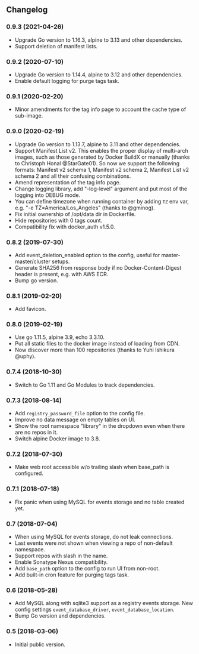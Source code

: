 ## Changelog

### 0.9.3 (2021-04-26)

* Upgrade Go version to 1.16.3, alpine to 3.13 and other dependencies.
* Support deletion of manifest lists.

### 0.9.2 (2020-07-10)

* Upgrade Go version to 1.14.4, alpine to 3.12 and other dependencies.
* Enable default logging for purge tags task.

### 0.9.1 (2020-02-20)

* Minor amendments for the tag info page to account the cache type of sub-image.

### 0.9.0 (2020-02-19)

* Upgrade Go version to 1.13.7, alpine to 3.11 and other dependencies.
* Support Manifest List v2. This enables the proper display of multi-arch images,
  such as those generated by Docker BuildX or manually (thanks to Christoph Honal @StarGate01).
  So now we support the following formats: Manifest v2 schema 1, Manifest v2 schema 2, Manifest List v2 schema 2
  and all their confusing combinations.
* Amend representation of the tag info page.
* Change logging library, add "-log-level" argument and put most of the logging into DEBUG mode.
* You can define timezone when running container by adding `TZ` env var, e.g. "-e TZ=America/Los_Angeles"
  (thanks to @gminog).
* Fix initial ownership of /opt/data dir in Dockerfile.
* Hide repositories with 0 tags count.
* Compatibility fix with docker_auth v1.5.0.

### 0.8.2 (2019-07-30)

* Add event_deletion_enabled option to the config, useful for master-master/cluster setups.
* Generate SHA256 from response body if no Docker-Content-Digest header is present, e.g. with AWS ECR.
* Bump go version.

### 0.8.1 (2019-02-20)

* Add favicon.

### 0.8.0 (2019-02-19)

* Use go 1.11.5, alpine 3.9, echo 3.3.10.
* Put all static files to the docker image instead of loading from CDN.
* Now discover more than 100 repositories (thanks to Yuhi Ishikura @uphy).

### 0.7.4 (2018-10-30)

* Switch to Go 1.11 and Go Modules to track dependencies.

### 0.7.3 (2018-08-14)

* Add `registry_password_file` option to the config file.
* Improve no data message on empty tables on UI.
* Show the root namespace "library" in the dropdown even when there are no repos in it.
* Switch alpine Docker image to 3.8.

### 0.7.2 (2018-07-30)

* Make web root accessible w/o trailing slash when base_path is configured.

### 0.7.1 (2018-07-18)

* Fix panic when using MySQL for events storage and no table created yet.

### 0.7 (2018-07-04)

* When using MySQL for events storage, do not leak connections.
* Last events were not shown when viewing a repo of non-default namespace.
* Support repos with slash in the name.
* Enable Sonatype Nexus compatibility.
* Add `base_path` option to the config to run UI from non-root.
* Add built-in cron feature for purging tags task.

### 0.6 (2018-05-28)

* Add MySQL along with sqlite3 support as a registry events storage.
  New config settings `event_database_driver`, `event_database_location`.
* Bump Go version and dependencies.

### 0.5 (2018-03-06)

* Initial public version.
